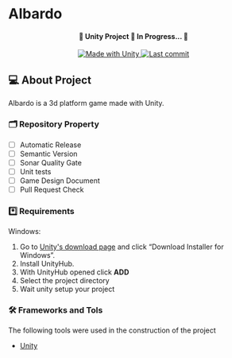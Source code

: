 # Albardo

<h4 align="center"> 
	🚧  Unity Project 🚀 In Progress...  🚧
</h4>

<p align="center">
    <a href="https://unity3d.com">
        <img alt="Made with Unity" src="https://img.shields.io/badge/Made%20with-Unity-57b9d3.svg?logo=unity">
    </a>
    <a href="https://github.com/ChristyanS/survival-shooter/commits">
        <img alt="Last commit" src="https://img.shields.io/github/last-commit/ChristyanS/Albardo">
    </a>
</p>

## 💻 About Project

Albardo is a 3d platform game made with Unity.

### 🗂️ Repository Property

- [ ] Automatic Release
- [ ] Semantic Version
- [ ] Sonar Quality Gate
- [ ] Unit tests
- [ ] Game Design Document
- [ ] Pull Request Check

### *️⃣ Requirements

Windows:
1. Go to [Unity's download page](https://store.unity.com/download) and click “Download Installer for Windows”.
1. Install UnityHub.
1. With UnityHub opened click **ADD**
1. Select the project directory
1. Wait unity setup your project

### 🛠 Frameworks and Tols

The following tools were used in the construction of the project

- [Unity](https://store.unity.com/download)
